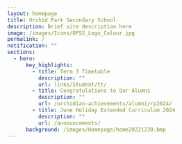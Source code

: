 ```yaml
---
layout: homepage
title: Orchid Park Secondary School
description: Brief site description here
image: /images/Icons/OPSS_Logo_Colour.jpg
permalink: /
notification: ""
sections:
  - hero:
      key_highlights:
        - title: Term 3 Timetable
          description: ""
          url: links/Student/tt/
        - title: Congratulations to Our Alumni
          description: ""
          url: /orchidian-achievements/alumni/rp2024/
        - title: June Holiday Extended Curriculum 2024
          description: ""
          url: /announcements/
      background: /images/Homepage/home20221230.bmp
---
```

